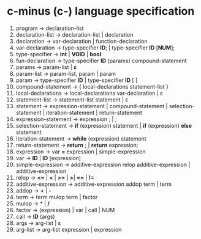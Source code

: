 # c-minus (c-) language specification
1. program -> declaration-list  
2. declaration-list -> declaration-list | declaration  
3. declaration -> var-declaration | function-declaration  
4. var-declaration -> type-specifier **ID**; | type-specifier **ID** [**NUM**];  
5. type-specifier -> **int** | **VOID** | **bool** 
6. fun-declaration -> type-specifier **ID** (params) compound-statement 
7. params -> param-list | **ε**
8. param-list -> param-list, param | param
9. param -> type-specifier **ID** | type-specifier **ID** [ ]
10. compound-statement -> { local-declarations statement-list }
11. local-declarations -> local-declarations var-declaration | ε
12. statement-list -> statement-list statement | ε
13. statement -> expression-statement | compound-statement | selection-statement
| iteration-statement | return-statement
14. expression-statement -> expression ; | ;
15. selection-statement -> **if** (expression) statement | **if** (expression) **else** statement
16. iteration-statement -> **while** (expression) statement
17. return-statement -> **return** ; | **return** expression;
18. expression -> var **=** expression | simple-expression
19. var -> **ID** | **ID** [expression]
20. simple-expression -> additive-expression relop additive-expression | additive-expression
21. relop -> **<=** | **<** | **>=** | **>**| **==** | **!=** 
22. additive-expression -> additive-expression addop term | term
23. addop -> **+** | **-**
24. term -> term mulop term | factor
25. mulop  -> * | **/**
26. factor -> (expression) | var | call | NUM
27. call -> **ID** (args)
28. args -> arg-list | ε
29. arg-list -> arg-list expression | expression